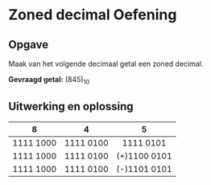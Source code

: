 # Zoned decimal Oefening

## Opgave

Maak van het volgende decimaal getal een zoned decimal.

**Gevraagd getal:** (845)<sub>10</sub>

## Uitwerking en oplossing

|     8     |     4     |       5      |
| :-------: | :-------: |    :-------: |
| 1111 1000 | 1111 0100 |    1111 0101 |
| 1111 1000 | 1111 0100 | (+)1100 0101 |
| 1111 1000 | 1111 0100 | (-)1101 0101 |
